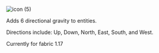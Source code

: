 ![icon (5)](https://user-images.githubusercontent.com/56317194/121270413-4c3ae380-c887-11eb-8acd-18ed77feeb0e.png)

Adds 6 directional gravity to entities. 

Directions include: Up, Down, North, East, South, and West.

Currently for fabric 1.17
